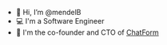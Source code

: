 - 👋 Hi, I’m @mendelB
- 💻 I'm a Software Engineer
- 🚀 I'm the co-founder and CTO of [ChatForm](https://chatform.com)

<!---
mendelB/mendelB is a ✨ special ✨ repository because its `README.md` (this file) appears on your GitHub profile.
You can click the Preview link to take a look at your changes.
--->
